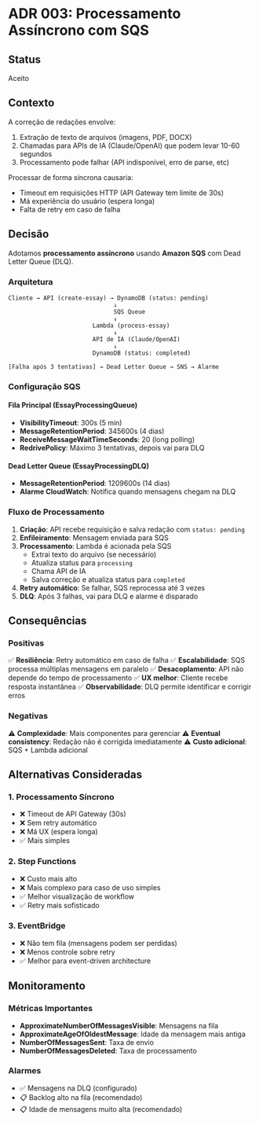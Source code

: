 # ADR 003: Processamento Assíncrono com SQS

## Status
Aceito

## Contexto
A correção de redações envolve:
1. Extração de texto de arquivos (imagens, PDF, DOCX)
2. Chamadas para APIs de IA (Claude/OpenAI) que podem levar 10-60 segundos
3. Processamento pode falhar (API indisponível, erro de parse, etc)

Processar de forma síncrona causaria:
- Timeout em requisições HTTP (API Gateway tem limite de 30s)
- Má experiência do usuário (espera longa)
- Falta de retry em caso de falha

## Decisão
Adotamos **processamento assíncrono** usando **Amazon SQS** com Dead Letter Queue (DLQ).

### Arquitetura

```
Cliente → API (create-essay) → DynamoDB (status: pending)
                              ↓
                              SQS Queue
                              ↓
                        Lambda (process-essay)
                              ↓
                        API de IA (Claude/OpenAI)
                              ↓
                        DynamoDB (status: completed)

[Falha após 3 tentativas] → Dead Letter Queue → SNS → Alarme
```

### Configuração SQS

#### Fila Principal (EssayProcessingQueue)
- **VisibilityTimeout**: 300s (5 min)
- **MessageRetentionPeriod**: 345600s (4 dias)
- **ReceiveMessageWaitTimeSeconds**: 20 (long polling)
- **RedrivePolicy**: Máximo 3 tentativas, depois vai para DLQ

#### Dead Letter Queue (EssayProcessingDLQ)
- **MessageRetentionPeriod**: 1209600s (14 dias)
- **Alarme CloudWatch**: Notifica quando mensagens chegam na DLQ

### Fluxo de Processamento

1. **Criação**: API recebe requisição e salva redação com `status: pending`
2. **Enfileiramento**: Mensagem enviada para SQS
3. **Processamento**: Lambda é acionada pela SQS
   - Extrai texto do arquivo (se necessário)
   - Atualiza status para `processing`
   - Chama API de IA
   - Salva correção e atualiza status para `completed`
4. **Retry automático**: Se falhar, SQS reprocessa até 3 vezes
5. **DLQ**: Após 3 falhas, vai para DLQ e alarme é disparado

## Consequências

### Positivas
✅ **Resiliência**: Retry automático em caso de falha
✅ **Escalabilidade**: SQS processa múltiplas mensagens em paralelo
✅ **Desacoplamento**: API não depende do tempo de processamento
✅ **UX melhor**: Cliente recebe resposta instantânea
✅ **Observabilidade**: DLQ permite identificar e corrigir erros

### Negativas
⚠️ **Complexidade**: Mais componentes para gerenciar
⚠️ **Eventual consistency**: Redação não é corrigida imediatamente
⚠️ **Custo adicional**: SQS + Lambda adicional

## Alternativas Consideradas

### 1. Processamento Síncrono
- ❌ Timeout de API Gateway (30s)
- ❌ Sem retry automático
- ❌ Má UX (espera longa)
- ✅ Mais simples

### 2. Step Functions
- ❌ Custo mais alto
- ❌ Mais complexo para caso de uso simples
- ✅ Melhor visualização de workflow
- ✅ Retry mais sofisticado

### 3. EventBridge
- ❌ Não tem fila (mensagens podem ser perdidas)
- ❌ Menos controle sobre retry
- ✅ Melhor para event-driven architecture

## Monitoramento

### Métricas Importantes
- **ApproximateNumberOfMessagesVisible**: Mensagens na fila
- **ApproximateAgeOfOldestMessage**: Idade da mensagem mais antiga
- **NumberOfMessagesSent**: Taxa de envio
- **NumberOfMessagesDeleted**: Taxa de processamento

### Alarmes
- ✅ Mensagens na DLQ (configurado)
- 📋 Backlog alto na fila (recomendado)
- 📋 Idade de mensagens muito alta (recomendado)
